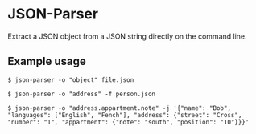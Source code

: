 # JSON-Parser
Extract a JSON object from a JSON string directly on the command line.

## Example usage
```
$ json-parser -o "object" file.json

$ json-parser -o "address" -f person.json

$ json-parser -o "address.appartment.note" -j '{"name": "Bob", "languages": ["English", "Fench"], "address": {"street": "Cross", "number": "1", "appartment": {"note": "south", "position": "10"}}}'
```
